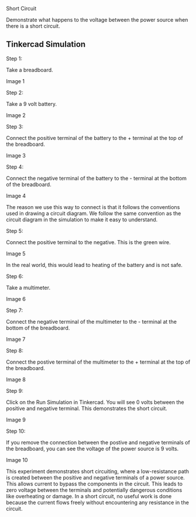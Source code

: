 Short Circuit

Demonstrate what happens to the voltage between the power source when there is a short circuit.

## Tinkercad Simulation

Step 1:

Take a breadboard.

Image 1

Step 2:

Take a 9 volt battery.

Image 2

Step 3:

Connect the positive terminal of the battery to the + terminal at the top of the breadboard.

Image 3

Step 4:

Connect the negative terminal of the battery to the - terminal at the bottom of the breadboard.

Image 4

The reason we use this way to connect is that it follows the conventions used in drawing a circuit diagram. We follow the same convention as the circuit diagram in the simulation to make it easy to understand.

Step 5:

Connect the positive terminal to the negative. This is the green wire.

Image 5

In the real world, this would lead to heating of the battery and is not safe.

Step 6:

Take a multimeter.

Image 6

Step 7:

Connect the negative terminal of the multimeter to the - terminal at the bottom of the breadboard.

Image 7

Step 8:

Connect the postive terminal of the multimeter to the + terminal at the top of the breadboard.

Image 8

Step 9:

Click on the Run Simulation in Tinkercad. You will see 0 volts between the positive and negative terminal. This demonstrates the short circuit.

Image 9

Step 10:

If you remove the connection between the postive and negative terminals of the breadboard, you can see the voltage of the power source is 9 volts.

Image 10

This experiment demonstrates short circuiting, where a low-resistance path is created between the positive and negative terminals of a power source. This allows current to bypass the components in the circuit. This leads to zero voltage between the terminals and potentially dangerous conditions like overheating or damage. In a short circuit, no useful work is done because the current flows freely without encountering any resistance in the circuit.

